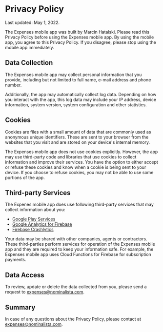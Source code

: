# Privacy Policy

Last updated: May 1, 2022.

The Expenses mobile app was built by Marcin Hatalski. Please read this Privacy Policy before using the Expenses mobile app. By using the mobile app, you agree to this Privacy Policy. If you disagree, please stop using the mobile app immediately.

## Data Collection

The Expenses mobile app may collect personal information that you provide, including but not limited to full name, e-mail address and phone number.

Additionally, the app may automatically collect log data. Depending on how you interact with the app, this log data may include your IP address, device information, system version, system configuration and other statistics.

## Cookies

Cookies are files with a small amount of data that are commonly used as anonymous unique identifiers. These are sent to your browser from the websites that you visit and are stored on your device's internal memory.

The Expenses mobile app does not use cookies explicitly. However, the app may use third-party code and libraries that use cookies to collect information and improve their services. You have the option to either accept or refuse these cookies and know when a cookie is being sent to your device. If you choose to refuse cookies, you may not be able to use some portions of the app.

## Third-party Services

The Expenes mobile app does use following third-party services that may collect information about you:
* [Google Play Services](https://www.google.com/policies/privacy/)
* [Google Analytics for Firebase](https://firebase.google.com/policies/analytics)
* [Firebase Crashlytics](https://firebase.google.com/support/privacy/)

Your data may be shared with other companies, agents or contractors. These third-parties perform services for operation of the Expenses mobile app and they are required to keep your information safe. For example, the Expenses mobile app uses Cloud Functions for Firebase for subscription payments.

## Data Access

To review, update or delete the data collected from you, please send a request to expenses@nominalista.com.

## Summary

In case of any questions about the Privacy Policy, please contact at expenses@nominalista.com.

